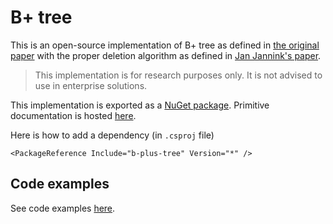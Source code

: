 # B+ tree

This is an open-source implementation of B+ tree as defined in [the original paper](http://www.inf.fu-berlin.de/lehre/SS10/DBS-Intro/Reader/BayerBTree-72.pdf) with the proper deletion algorithm as defined in [Jan Jannink's paper](https://dl.acm.org/citation.cfm?id=202666).

> This implementation is for research purposes only.
> It is not advised to use in enterprise solutions.

This implementation is exported as a [NuGet package](https://www.nuget.org/packages/b-plus-tree/).
Primitive documentation is hosted [here](https://ore.dbogatov.org/documentation/api/BPlusTree.ITree-2.html).

Here is how to add a dependency (in `.csproj` file)

	<PackageReference Include="b-plus-tree" Version="*" />

## Code examples

See code examples [here](https://github.com/dbogatov/ore-benchmark/tree/master/tools/packages-example).
